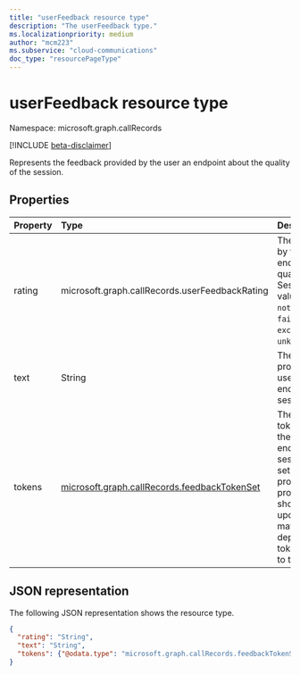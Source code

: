 ```yaml
---
title: "userFeedback resource type"
description: "The userFeedback type."
ms.localizationpriority: medium
author: "mcm223"
ms.subservice: "cloud-communications"
doc_type: "resourcePageType"
---
```


# userFeedback resource type

Namespace: microsoft.graph.callRecords

[!INCLUDE [beta-disclaimer](../../includes/beta-disclaimer.md)]

Represents the feedback provided by the user an endpoint about the quality of the session.

## Properties

| Property     | Type        | Description |
|:-------------|:------------|:------------|
|rating|microsoft.graph.callRecords.userFeedbackRating|The rating provided by the user of this endpoint about the quality of this Session. Possible values are: `notRated`, `bad`, `poor`, `fair`, `good`, `excellent`, `unknownFutureValue`.|
|text|String|The feedback text provided by the user of this endpoint for the session.|
|tokens|[microsoft.graph.callRecords.feedbackTokenSet](callrecords-feedbacktokenset.md)|The set of feedback tokens provided by the user of this endpoint for the session. This is a set of Boolean properties. The property names should not be relied upon since they may change depending on what tokens are offered to the user.|

## JSON representation

The following JSON representation shows the resource type.

<!-- {
  "blockType": "resource",
  "optionalProperties": [

  ],
  "@odata.type": "microsoft.graph.callRecords.userFeedback",
  "baseType": null
}-->

```json
{
  "rating": "String",
  "text": "String",
  "tokens": {"@odata.type": "microsoft.graph.callRecords.feedbackTokenSet"}
}
```

<!-- uuid: 16cd6b66-4b1a-43a1-adaf-3a886856ed98
2019-02-04 14:57:30 UTC -->
<!-- {
  "type": "#page.annotation",
  "description": "userFeedback resource",
  "keywords": "",
  "section": "documentation",
  "tocPath": ""
}-->

